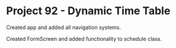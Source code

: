 # Project 92 - Dynamic Time Table 

Created app and added all navigation systems.
<p>Created FormScreen and added functionality to schedule class.
